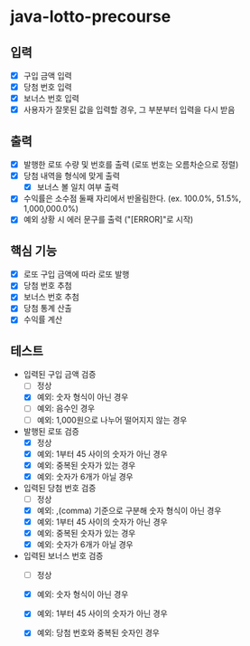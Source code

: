 # java-lotto-precourse

## 입력

- [x] 구입 금액 입력
- [x] 당첨 번호 입력
- [x] 보너스 번호 입력
- [x] 사용자가 잘못된 값을 입력할 경우, 그 부분부터 입력을 다시 받음

## 출력

- [x] 발행한 로또 수량 및 번호를 출력 (로또 번호는 오름차순으로 정렬)
- [x] 당첨 내역을 형식에 맞게 출력
    - [x] 보너스 볼 일치 여부 출력
- [x] 수익률은 소수점 둘째 자리에서 반올림한다. (ex. 100.0%, 51.5%, 1,000,000.0%)
- [x] 예외 상황 시 에러 문구를 출력 ("[ERROR]"로 시작)

## 핵심 기능

- [x] 로또 구입 금액에 따라 로또 발행
- [x] 당첨 번호 추첨
- [x] 보너스 번호 추첨
- [x] 당첨 통계 산출
- [x] 수익률 계산

## 테스트

- 입력된 구입 금액 검증
    - [ ] 정상
    - [x] 예외: 숫자 형식이 아닌 경우
    - [ ] 예외: 음수인 경우
    - [ ] 예외: 1,000원으로 나누어 떨어지지 않는 경우

- 발행된 로또 검증
    - [x] 정상
    - [x] 예외: 1부터 45 사이의 숫자가 아닌 경우
    - [x] 예외: 중복된 숫자가 있는 경우
    - [x] 예외: 숫자가 6개가 아닐 경우

- 입력된 당첨 번호 검증
    - [ ] 정상
    - [x] 예외: ,(comma) 기준으로 구분해 숫자 형식이 아닌 경우
    - [x] 예외: 1부터 45 사이의 숫자가 아닌 경우
    - [x] 예외: 중복된 숫자가 있는 경우
    - [x] 예외: 숫자가 6개가 아닐 경우

- 입력된 보너스 번호 검증
    - [ ] 정상
    - [x] 예외: 숫자 형식이 아닌 경우
    - [x] 예외: 1부터 45 사이의 숫자가 아닌 경우
    - [x] 예외: 당첨 번호와 중복된 숫자인 경우


